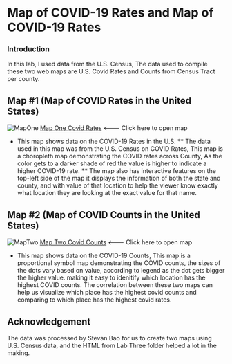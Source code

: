 # Map of COVID-19 Rates and Map of COVID-19 Rates 

### Introduction
In this lab, I used data from the U.S. Census, The data used to compile these two web maps are U.S. Covid Rates and Counts from Census Tract per county. 

## Map #1 (Map of COVID Rates in the United States)
![MapOne](https://github.com/davidng8/covidmap/blob/main/imgs/CovidRates.jpg)
[Map One Covid Rates](https://davidng8.github.io/covidmap/map1.html) <--- Click here to open map
* This map shows data on the COVID-19 Rates in the U.S.
** The data used in this map was from the U.S. Census on COVID Rates, This map is a choropleth map demonstrating the COVID rates across County, As the color gets to a darker shade of red the value is higher to indicate a higher COVID-19 rate. 
** The map also has interactive features on the top-left side of the map it displays the information of both the state and county, and with value of that location to help the viewer know exactly what location they are looking at the exact value for that name. 

## Map #2 (Map of COVID Counts in the United States)
![MapTwo](https://github.com/davidng8/covidmap/blob/main/imgs/CovidCounts.jpg)
[Map Two Covid Counts](https://davidng8.github.io/covidmap/map2.html) <--- Click here to open map
* This map shows data on the COVID-19 Counts, This map is a proportional symbol map demonstrating the COVID counts, the sizes of the dots vary based on value, according to legend as the dot gets bigger the higher value. making it easy to idenitify which location has the highest COVID counts. The correlation between these two maps can help us visualize which place has the highest covid counts and comparing to which place has the highest covid rates.

## Acknowledgement
The data was processed by Stevan Bao for us to create two maps using U.S. Census data, and the HTML from Lab Three folder helped a lot in the making.
